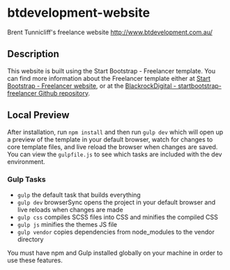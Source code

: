 # btdevelopment-website
Brent Tunnicliff's freelance website
http://www.btdevelopment.com.au/

## Description

This website is built using the Start Bootstrap - Freelancer template.
You can find more information about the Freelancer template either at [Start Bootstrap - Freelancer website](https://startbootstrap.com/template-overviews/freelancer/), or at the [BlackrockDigital - startbootstrap-freelancer Github repository](https://github.com/BlackrockDigital/startbootstrap-freelancer).

## Local Preview

After installation, run `npm install` and then run `gulp dev` which will open up a preview of the template in your default browser, watch for changes to core template files, and live reload the browser when changes are saved. You can view the `gulpfile.js` to see which tasks are included with the dev environment.

### Gulp Tasks

- `gulp` the default task that builds everything
- `gulp dev` browserSync opens the project in your default browser and live reloads when changes are made
- `gulp css` compiles SCSS files into CSS and minifies the compiled CSS
- `gulp js` minifies the themes JS file
- `gulp vendor` copies dependencies from node_modules to the vendor directory

You must have npm and Gulp installed globally on your machine in order to use these features.